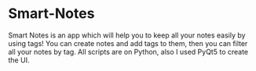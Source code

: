 # Smart-Notes
Smart Notes is an app which will help you to keep all your notes easily by using tags! You can create notes and add tags to them, then you can filter all your notes by tag. All scripts are on Python, also I used PyQt5 to create the UI.

